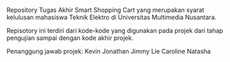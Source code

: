 Repository Tugas Akhir Smart Shopping Cart yang merupakan syarat kelulusan mahasiswa Teknik Elektro di Universitas Multimedia Nusantara.

Repisotory ini terdiri dari kode-kode yang digunakan pada projek dari tahap pengujian sampai dengan kode akhir projek.

Penanggung jawab projek:
Kevin Jonathan
Jimmy Lie
Caroline Natasha
